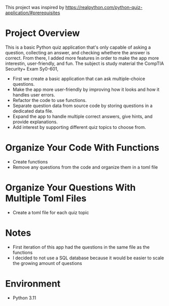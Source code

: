 This project was inspired by https://realpython.com/python-quiz-application/#prerequisites 

# Project Overview
This is a basic Python quiz application that's only capable of asking a question, collecting an answer, and checking whethere the answer is correct. 
From there, I added more features in order to make the app more interestin, user-friendly, and fun. 
The subject is study material the CompTIA Security+ Exam Sy0-601,

 - First we create a basic application that can ask multiple-choice questions.
 - Make the app more user-friendly by improving how it looks and how it handles user errors. 
 - Refactor the code to use functions.
 - Separate question data from source code by storing questions in a dedicated data file.
 - Expand the app to handle multiple correct answers, give hints, and provide explanations. 
 - Add interest by supporting different quiz topics to choose from.

# Organize Your Code With Functions
 - Create functions
 - Remove any questions from the code and organize them in a toml file

# Organize Your Questions With Multiple Toml Files
 - Create a toml file for each quiz topic

# Notes
 - First iteration of this app had the questions in the same file as the functions
 - I decided to not use a SQL database because it would be easier to scale the growing amount of questions

# Environment
 - Python 3.11